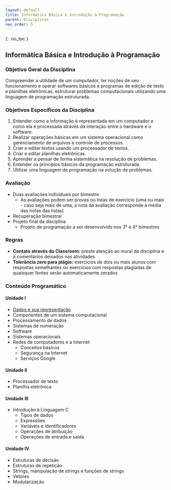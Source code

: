 ```yaml
---
layout: default
title: Informática Básica e Introdução à Programação
parent: Disciplinas
nav_order: 5
---
```

{: .no_toc }
## Informática Básica e Introdução à Programação

### Objetivo Geral da Disciplina

Compreender a utilidade de um computador, ter noções de seu funcionamento e operar softwares básicos e programas de edição de texto e planilhas eletrônicas, estruturar problemas computacionais utilizando uma linguagem de programação estruturada.

### Objetivos Específicos da Disciplina

1. Entender como a informação é representada em um computador e como ela é processada através da interação entre o hardware e o software.
2. Realizar operações básicas em um sistema operacional como gerenciamento de arquivos e controle de processos.
3. Criar e editar textos usando um processador de textos.
4. Criar e editar planilhas eletrônicas.
5. Aprender a pensar de forma sistemática na resolução de problemas.
6. Entender os princípios básicos da programação estruturada.
7. Utilizar uma linguagem de programação na solução de problemas.

### Avaliação

- Duas avaliações individuais por bimestre
  - As avaliações podem ser provas ou listas de exercício (uma ou mais - caso seja mais de uma, a nota da avaliação corresponde à média das notas das listas)
- Recuperação bimestral
- Projeto final da disciplina
  - Projeto de programação a ser desenvolvido nos 3° e 4° bimestres

### Regras

- **Contato através do Classroom:** preste atenção ao mural da disciplina e a comentários deixados nas atividades
- **Tolerância zero para plágio:** exercícios de dois ou mais alunos com respostas semelhantes ou exercícios com respostas plagiadas de quaisquer fontes serão automaticamente zerados
 
### Conteúdo Programático

#### Unidade I

- [Dados e sua representação](/content/ib/1-dados.html)
- Componentes de um sistema computacional
- Processamento de dados
- Sistemas de numeração
- Software
- Sistemas operacionais
- Redes de computadores e a Internet
  - Conceitos básicos
  - Segurança na Internet
  - Serviços Google

#### Unidade II

- Processador de texto
- Planilha eletrônica

#### Unidade III

- Introdução à Linguagem C
  - Tipos de dados
  - Expressões
  - Variáveis e identificadores
  - Operações de atribuição
  - Operações de entrada e saída

#### Unidade IV

- Estruturas de decisão
- Estruturas de repetição
- Strings, manipulação de strings e funções de strings
- Vetores
- Modularização